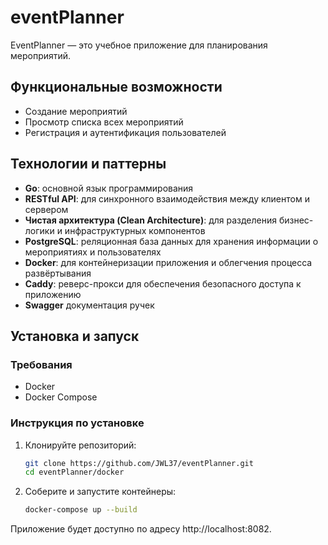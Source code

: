 # eventPlanner

EventPlanner — это учебное приложение для планирования мероприятий.

## Функциональные возможности

- Создание мероприятий
- Просмотр списка всех мероприятий
- Регистрация и аутентификация пользователей

## Технологии и паттерны

- **Go**: основной язык программирования
- **RESTful API**: для синхронного взаимодействия между клиентом и сервером
- **Чистая архитектура (Clean Architecture)**: для разделения бизнес-логики и инфраструктурных компонентов
- **PostgreSQL**: реляционная база данных для хранения информации о мероприятиях и пользователях
- **Docker**: для контейнеризации приложения и облегчения процесса развёртывания
- **Caddy**: реверс-прокси для обеспечения безопасного доступа к приложению
- **Swagger** документация ручек 

## Установка и запуск

### Требования

- Docker
- Docker Compose

### Инструкция по установке

1. Клонируйте репозиторий:

    ```sh
    git clone https://github.com/JWL37/eventPlanner.git
    cd eventPlanner/docker
    ```
2. Соберите и запустите контейнеры:
    ```sh
    docker-compose up --build
    ```

Приложение будет доступно по адресу http://localhost:8082.


